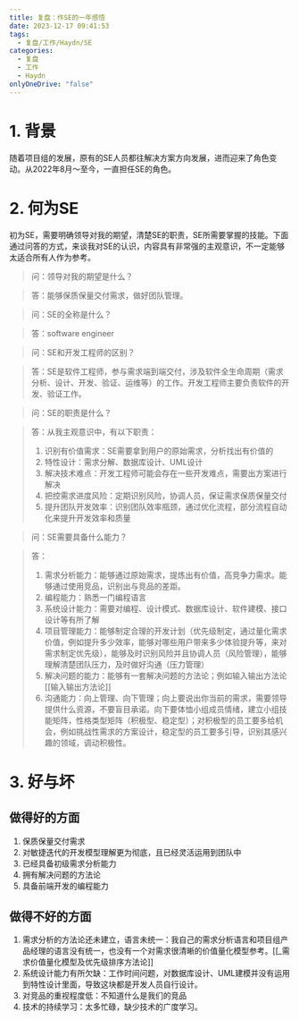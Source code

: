 ```yaml
---
title: 复盘：作SE的一年感悟
date: 2023-12-17 09:41:53
tags:
  - 复盘/工作/Haydn/SE
categories:
  - 复盘
  - 工作
  - Haydn
onlyOneDrive: "false"
---
```

# 1. 背景

随着项目组的发展，原有的SE人员都往解决方案方向发展，进而迎来了角色变动。从2022年8月～至今，一直担任SE的角色。
# 2. 何为SE

初为SE，需要明确领导对我的期望，清楚SE的职责，SE所需要掌握的技能。下面通过问答的方式，来谈我对SE的认识，内容具有非常强的主观意识，不一定能够太适合所有人作为参考。

> 问：领导对我的期望是什么？

> 答：能够保质保量交付需求，做好团队管理。

> 问：SE的全称是什么？

> 答：software engineer

> 问：SE和开发工程师的区别？

> 答：SE是软件工程师，参与需求端到端交付，涉及软件全生命周期（需求分析、设计、开发、验证、运维等）的工作。开发工程师主要负责软件的开发、验证工作。

> 问：SE的职责是什么？

> 答：从我主观意识中，有以下职责：
> 1. 识别有价值需求：SE需要拿到用户的原始需求，分析找出有价值的
> 2. 特性设计：需求分解、数据库设计、UML设计
> 3. 解决技术难点：开发工程师可能会存在一些开发难点，需要出方案进行解决
> 4. 把控需求进度风险：定期识别风险，协调人员，保证需求保质保量交付
> 5. 提升团队开发效率：识别团队效率瓶颈，通过优化流程，部分流程自动化来提升开发效率和质量

> 问：SE需要具备什么能力？

> 答：
> 1. 需求分析能力：能够通过原始需求，提炼出有价值，高竞争力需求。能够通过使用竞品，识别出与竞品的差距。
> 2. 编程能力：熟悉一门编程语言
> 3. 系统设计能力：需要对编程、设计模式、数据库设计、软件建模、接口设计等有所了解
> 4. 项目管理能力：能够制定合理的开发计划（优先级制定，通过量化需求价值，例如提升多少效率，能够对哪些用户带来多少体验提升等，来对需求制定优先级），能够及时识别风险并且协调人员（风险管理），能够理解清楚团队压力，及时做好沟通（压力管理）
> 5. 解决问题的能力：能够有一套解决问题的方法论；例如输入输出方法论[[输入输出方法论]]
> 6. 沟通能力：向上管理、向下管理；向上要说出你当前的需求，需要领导提供什么资源，不要盲目承诺。向下要体恤小组成员情绪，建立小组技能矩阵，性格类型矩阵（积极型、稳定型）；对积极型的员工要多给机会，例如挑战性需求的方案设计，稳定型的员工要多引导，识别其感兴趣的领域，调动积极性。

# 3. 好与坏
## 做得好的方面

1. 保质保量交付需求
2. 对敏捷迭代的开发模型理解更为彻底，且已经灵活运用到团队中
3. 已经具备初级需求分析能力
4. 拥有解决问题的方法论
5. 具备前端开发的编程能力

## 做得不好的方面

1. 需求分析的方法论还未建立，语言未统一：我自己的需求分析语言和项目组产品经理的语言没有统一，也没有一个对需求很清晰的价值量化模型参考。[[_需求价值量化模型及优先级排序方法论]]
2. 系统设计能力有所欠缺：工作时间问题，对数据库设计、UML建模并没有运用到特性设计里面，导致这块都是开发人员自行设计。
3. 对竞品的重视程度低：不知道什么是我们的竞品
4. 技术的持续学习：太多忙碌，缺少技术的广度学习。